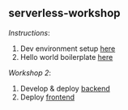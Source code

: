## serverless-workshop

*Instructions*:

1. Dev environment setup [here](https://github.com/sejalvaidya/serverless-workshop/blob/master/setup.md)
2. Hello world boilerplate [here](https://github.com/sejalvaidya/serverless-workshop/blob/master/hello_world.md)

*Workshop 2*:
1. Develop & deploy [backend](https://github.com/sejalvaidya/serverless-workshop/blob/master/workshop2/backend/README.md)
2. Deploy [frontend](https://github.com/sejalvaidya/serverless-workshop/blob/master/workshop2/frontend/README.md)
